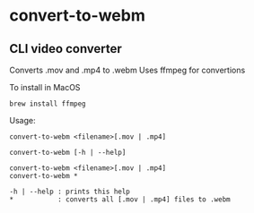 # convert-to-webm
## CLI video converter

Converts .mov and .mp4 to .webm
Uses ffmpeg for convertions

To install in MacOS
```
brew install ffmpeg
```

Usage:
```
convert-to-webm <filename>[.mov | .mp4]
```
```
convert-to-webm [-h | --help]
```
```
convert-to-webm <filename>[.mov | .mp4]
convert-to-webm *

-h | --help : prints this help
*           : converts all [.mov | .mp4] files to .webm
```